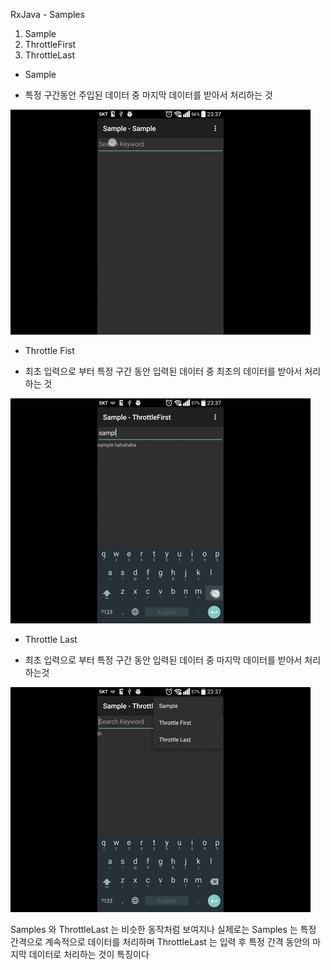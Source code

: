 RxJava - Samples

1. Sample
2. ThrottleFirst
3. ThrottleLast


* Sample
 - 특정 구간동안 주입된 데이터 중 마지막 데이터를 받아서 처리하는 것

![image](./images/01_sample.gif)
 

* Throttle Fist
 - 최초 입력으로 부터 특정 구간 동안 입력된 데이터 중 최초의 데이터를 받아서 처리하는 것

![image](./images/02_throttle_first.gif)

* Throttle Last
 - 최초 입력으로 부터 특정 구간 동안 입력된 데이터 중 마지막 데이터를 받아서 처리 하는것

![image](./images/03_throttle_last.gif)

Samples 와 ThrottleLast 는 비슷한 동작처럼 보여지나
실제로는 Samples 는 특정 간격으로 계속적으로 데이터를 처리하며 
ThrottleLast 는 입력 후 특정 간격 동안의 마지막 데이터로 처리하는 것이 특징이다